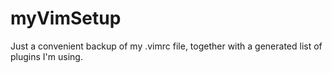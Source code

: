 # myVimSetup
Just a convenient backup of my .vimrc file, together with a generated list of plugins I'm using.
